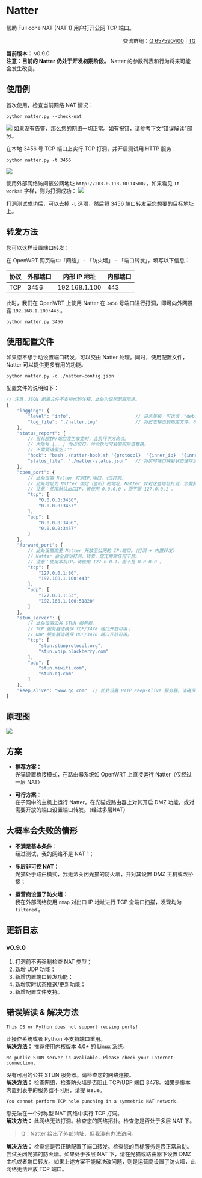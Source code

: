 # Natter
帮助 Full cone NAT (NAT 1) 用户打开公网 TCP 端口。  
<p align="right">
交流群组：<a href="https://jq.qq.com/?_wv=1027&k=EYXohGpC">Q 657590400</a> | <a href="https://t.me/+VS5sjOWGgzsyYjY1">TG</a>
</p>

**当前版本：** v0.9.0  
**注意：目前的 Natter 仍处于开发初期阶段。** Natter 的参数列表和行为将来可能会发生改变。

## 使用例
首次使用，检查当前网络 NAT 情况：
```
python natter.py --check-nat
```
![](.img/img01_1.png)
如果没有告警，那么您的网络一切正常。如有报错，请参考下文“错误解读”部分。

在本地 3456 号 TCP 端口上实行 TCP 打洞，并开启测试用 HTTP 服务：
```
python natter.py -t 3456
```
![](.img/img01_2.png)

使用外部网络访问该公网地址 `http://203.0.113.10:14500/`，如果看见 `It works!` 字样，则为打洞成功：
![](.img/img02.png)

打洞测试成功后，可以去掉 `-t` 选项，然后将 3456 端口转发至您想要的目标地址上。

## 转发方法
您可以这样设置端口转发：

在 OpenWRT 网页端中「网络」 - 「防火墙」 - 「端口转发」，填写以下信息：

 协议 | 外部端口 | 内部 IP 地址  | 内部端口
------|----------|---------------|----------
 TCP  | 3456     | 192.168.1.100 | 443

此时，我们在 OpenWRT 上使用 Natter 在 `3456` 号端口进行打洞，即可向外网暴露 `192.168.1.100:443` 。
```
python natter.py 3456
```

## 使用配置文件
如果您不想手动设置端口转发，可以交由 Natter 处理。同时，使用配置文件，Natter 可以提供更多有用的功能。
```
python natter.py -c ./natter-config.json
```
配置文件的说明如下：
```javascript
// 注意：JSON 配置文件不支持代码注释，此处为说明配置用途。
{
    "logging": {
        "level": "info",                        // 日志等级：可选值："debug"、"info"、"warning"、"error"
        "log_file": "./natter.log"              // 将日志输出到指定文件，不需要请留空：""
    },
    "status_report": {
        // 当外部IP/端口发生改变时，会执行下方命令。
        // 大括号 {...} 为占位符，命令执行时会被实际值替换。
        // 不需要请留空：""
        "hook": "bash ./natter-hook.sh '{protocol}' '{inner_ip}' '{inner_port}' '{outer_ip}' '{outer_port}'",
        "status_file": "./natter-status.json"   // 将实时端口映射状态储存至指定文件，不需要请留空：""
    },
    "open_port": {
        // 此处设置 Natter 打洞IP:端口。（仅打洞）
        // 此处地址为 Natter 绑定（监听）的地址，Natter 仅对这些地址打洞，您需要手动设置端口转发。
        // 注意：使用默认出口IP，请使用 0.0.0.0 ，而不是 127.0.0.1 。
        "tcp": [
            "0.0.0.0:3456",
            "0.0.0.0:3457"
        ],
        "udp": [
            "0.0.0.0:3456",
            "0.0.0.0:3457"
        ]
    },
    "forward_port": {
        // 此处设置需要 Natter 开放至公网的 IP:端口。（打洞 + 内置转发）
        // Natter 会全自动打洞、转发，您无需做任何干预。
        // 注意：使用本机IP，请使用 127.0.0.1，而不是 0.0.0.0 。
        "tcp": [
            "127.0.0.1:80",
            "192.168.1.100:443"
        ],
        "udp": [
            "127.0.0.1:53",
            "192.168.1.100:51820"
        ]
    },
    "stun_server": {
        // 此处设置公共 STUN 服务器。
        // TCP 服务器请确保 TCP/3478 端口开放可用；
        // UDP 服务器请确保 UDP/3478 端口开放可用。
        "tcp": [
            "stun.stunprotocol.org",
            "stun.voip.blackberry.com"
        ],
        "udp": [
            "stun.miwifi.com",
            "stun.qq.com"
        ]
    },
    "keep_alive": "www.qq.com"  // 此处设置 HTTP Keep-Alive 服务器。请确保该服务器 80 端口开放，且支持 HTTP Keep-Alive。
}
```

## 原理图
![](.img/img03.png)


## 方案

- **推荐方案：**  
    光猫设置桥接模式，在路由器系统如 OpenWRT 上直接运行 Natter（仅经过一层 NAT）

- **可行方案：**  
    在子网中的主机上运行 Natter，在光猫或路由器上对其开启 DMZ 功能，或对需要开放的端口设置端口转发。（经过多层NAT）


## 大概率会失败的情形
- **不满足基本条件：**  
    经过测试，我的网络不是 NAT 1；

- **多层非可控 NAT：**  
    光猫处于路由模式，我无法关闭光猫的防火墙，并对其设置 DMZ 主机或改桥接；

- **运营商设置了防火墙：**  
    我在外部网络使用 `nmap` 对出口 IP 地址进行 TCP 全端口扫描，发现均为 `filtered` 。


## 更新日志
### v0.9.0
1. 打洞前不再强制检查 NAT 类型；
2. 新增 UDP 功能；
3. 新增内置端口转发功能；
4. 新增实时状态推送/更新功能；
5. 新增配置文件支持。


## 错误解读 & 解决方法

```
This OS or Python does not support reusing ports!
```
此操作系统或者 Python 不支持端口重用。  
**解决方法：** 推荐使用内核版本 4.0+ 的 Linux 系统。

```
No public STUN server is avaliable. Please check your Internet connection.
```
没有可用的公共 STUN 服务器。请检查您的网络连接。  
**解决方法：** 检查网络，检查防火墙是否阻止 TCP/UDP 端口 3478。如果是脚本内置列表中的服务器不可用，请提 issue。

```
You cannot perform TCP hole punching in a symmetric NAT network.
```
您无法在一个对称型 NAT 网络中实行 TCP 打洞。  
**解决方法：** 此网络无法打洞。检查您的网络拓扑。检查您是否处于多层 NAT 下。

> Q：Natter 给出了外部地址，但我没有办法访问。

**解决方法：** 检查您是否正确配置了端口转发。检查您的目标服务是否正常启动。尝试关闭光猫的防火墙。如果处于多层 NAT 下，请在光猫或路由器下设置 DMZ 主机或者端口转发。如果上述方案不能解决改问题，则是运营商设置了防火墙，此网络无法开放 TCP 端口。
